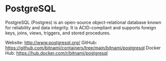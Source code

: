 # PostgreSQL

PostgreSQL (Postgres) is an open-source object-relational database known for reliability and data integrity. It is ACID-compliant and supports foreign keys, joins, views, triggers, and stored procedures.

Website: http://www.postgresql.org/
GitHub: https://github.com/bitnami/containers/tree/main/bitnami/postgresql
Docker Hub: https://hub.docker.com/r/bitnami/postgresql
